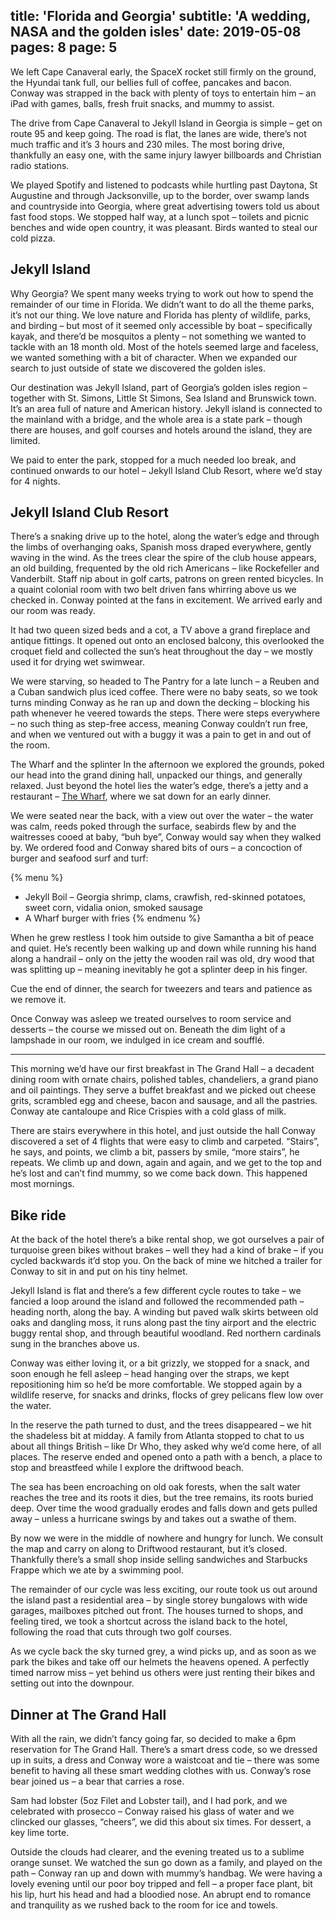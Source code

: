 title: 'Florida and Georgia'
subtitle: 'A wedding, NASA and the golden isles'
date: 2019-05-08
pages: 8
page: 5
---

We left Cape Canaveral early, the SpaceX rocket still firmly on the ground, the Hyundai tank full, our bellies full of coffee, pancakes and bacon. Conway was strapped in the back with plenty of toys to entertain him – an iPad with games, balls, fresh fruit snacks, and mummy to assist.

The drive from Cape Canaveral to Jekyll Island in Georgia is simple – get on route 95 and keep going. The road is flat, the lanes are wide, there’s not much traffic and it’s 3 hours and 230 miles. The most boring drive, thankfully an easy one, with the same injury lawyer billboards and Christian radio stations.

We played Spotify and listened to podcasts while hurtling past Daytona, St Augustine and through Jacksonville, up to the border, over swamp lands and countryside into Georgia, where great advertising towers told us about fast food stops. We stopped half way, at a lunch spot – toilets and picnic benches and wide open country, it was pleasant. Birds wanted to steal our cold pizza.

## Jekyll Island

Why Georgia? We spent many weeks trying to work out how to spend the remainder of our time in Florida. We didn’t want to do all the theme parks, it’s not our thing. We love nature and Florida has plenty of wildlife, parks, and birding – but most of it seemed only accessible by boat – specifically kayak, and there’d be mosquitos a plenty – not something we wanted to tackle with an 18 month old. Most of the hotels seemed large and faceless, we wanted something with a bit of character. When we expanded our search to just outside of state we discovered the golden isles.

Our destination was Jekyll Island, part of Georgia’s golden isles region – together with St. Simons, Little St Simons, Sea Island and Brunswick town. It’s an area full of nature and American history. Jekyll island is connected to the mainland with a bridge, and the whole area is a state park – though there are houses, and golf courses and hotels around the island, they are limited.

We paid to enter the park, stopped for a much needed loo break, and continued onwards to our hotel – Jekyll Island Club Resort, where we’d stay for 4 nights.

## Jekyll Island Club Resort

There’s a snaking drive up to the hotel, along the water’s edge and through the limbs of overhanging oaks, Spanish moss draped everywhere, gently waving in the wind. As the trees clear the spire of the club house appears, an old building, frequented by the old rich Americans – like Rockefeller and Vanderbilt. Staff nip about in golf carts, patrons on green rented bicycles. In a quaint colonial room with two belt driven fans whirring above us we checked in. Conway pointed at the fans in excitement. We arrived early and our room was ready.

It had two queen sized beds and a cot, a TV above a grand fireplace and antique fittings. It opened out onto an enclosed balcony, this overlooked the croquet field and collected the sun’s heat throughout the day – we mostly used it for drying wet swimwear.

We were starving, so headed to The Pantry for a late lunch – a Reuben and a Cuban sandwich plus iced coffee. There were no baby seats, so we took turns minding Conway as he ran up and down the decking – blocking his path whenever he veered towards the steps. There were steps everywhere – no such thing as step-free access, meaning Conway couldn’t run free, and when we ventured out with a buggy it was a pain to get in and out of the room.

The Wharf and the splinter
In the afternoon we explored the grounds, poked our head into the grand dining hall, unpacked our things, and generally relaxed. Just beyond the hotel lies the water’s edge, there’s a jetty and a restaurant – [The Wharf](http://jekyllwharf.com), where we sat down for an early dinner.

We were seated near the back, with a view out over the water – the water was calm, reeds poked through the surface, seabirds flew by and the waitresses cooed at baby, “buh bye”, Conway would say when they walked by. We ordered food and Conway shared bits of ours – a concoction of burger and seafood surf and turf:

{% menu %}
- Jekyll Boil – Georgia shrimp, clams, crawfish, red-skinned potatoes, sweet corn, vidalia onion, smoked sausage
- A Wharf burger with fries
{% endmenu %}

When he grew restless I took him outside to give Samantha a bit of peace and quiet. He’s recently been walking up and down while running his hand along a handrail – only on the jetty the wooden rail was old, dry wood that was splitting up – meaning inevitably he got a splinter deep in his finger.

Cue the end of dinner, the search for tweezers and tears and patience as we remove it.

Once Conway was asleep we treated ourselves to room service and desserts – the course we missed out on. Beneath the dim light of a lampshade in our room, we indulged in ice cream and soufflé.

---

This morning we’d have our first breakfast in The Grand Hall – a decadent dining room with ornate chairs, polished tables, chandeliers, a grand piano and oil paintings. They serve a buffet breakfast and we picked out cheese grits, scrambled egg and cheese, bacon and sausage, and all the pastries. Conway ate cantaloupe and Rice Crispies with a cold glass of milk.

There are stairs everywhere in this hotel, and just outside the hall Conway discovered a set of 4 flights that were easy to climb and carpeted. “Stairs”, he says, and points, we climb a bit, passers by smile, “more stairs”, he repeats. We climb up and down, again and again, and we get to the top and he’s lost and can’t find mummy, so we come back down. This happened most mornings.

## Bike ride

At the back of the hotel there’s a bike rental shop, we got ourselves a pair of turquoise green bikes without brakes – well they had a kind of brake – if you cycled backwards it’d stop you. On the back of mine we hitched a trailer for Conway to sit in and put on his tiny helmet.

Jekyll Island is flat and there’s a few different cycle routes to take – we fancied a loop around the island and followed the recommended path – heading north, along the bay. A winding but paved walk skirts between old oaks and dangling moss, it runs along past the tiny airport and the electric buggy rental shop, and through beautiful woodland. Red northern cardinals sung in the branches above us.

Conway was either loving it, or a bit grizzly, we stopped for a snack, and soon enough he fell asleep – head hanging over the straps, we kept repositioning him so he’d be more comfortable. We stopped again by a wildlife reserve, for snacks and drinks, flocks of grey pelicans flew low over the water.

In the reserve the path turned to dust, and the trees disappeared – we hit the shadeless bit at midday. A family from Atlanta stopped to chat to us about all things British – like Dr Who, they asked why we’d come here, of all places. The reserve ended and opened onto a path with a bench, a place to stop and breastfeed while I explore the driftwood beach.

The sea has been encroaching on old oak forests, when the salt water reaches the tree and its roots it dies, but the tree remains, its roots buried deep. Over time the wood gradually erodes and falls down and gets pulled away – unless a hurricane swings by and takes out a swathe of them.

By now we were in the middle of nowhere and hungry for lunch. We consult the map and carry on along to Driftwood restaurant, but it’s closed. Thankfully there’s a small shop inside selling sandwiches and Starbucks Frappe which we ate by a swimming pool.

The remainder of our cycle was less exciting, our route took us out around the island past a residential area – by single storey bungalows with wide garages, mailboxes pitched out front. The houses turned to shops, and feeling tired, we took a shortcut across the island back to the hotel, following the road that cuts through two golf courses.

As we cycle back the sky turned grey, a wind picks up, and as soon as we park the bikes and take off our helmets the heavens opened. A perfectly timed narrow miss – yet behind us others were just renting their bikes and setting out into the downpour.

## Dinner at The Grand Hall

With all the rain, we didn’t fancy going far, so decided to make a 6pm reservation for The Grand Hall. There’s a smart dress code, so we dressed up in suits, a dress and Conway wore a waistcoat and tie – there was some benefit to having all these smart wedding clothes with us. Conway’s rose bear joined us – a bear that carries a rose.

Sam had lobster (5oz Filet and Lobster tail), and I had pork, and we celebrated with prosecco – Conway raised his glass of water and we clincked our glasses, “cheers”, we did this about six times. For dessert, a key lime torte.

Outside the clouds had clearer, and the evening treated us to a sublime orange sunset. We watched the sun go down as a family, and played on the path – Conway ran up and down with mummy’s handbag. We were having a lovely evening until our poor boy tripped and fell – a proper face plant, bit his lip, hurt his head and had a bloodied nose. An abrupt end to romance and tranquility as we rushed back to the room for ice and towels.
